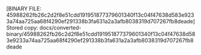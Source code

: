 [BINARY FILE: 45988262fb26c2d2f8e51cdd191951877379601340f13c04f47638d583e9233a74aa725aa68f4290ef291338b3fa631a2a3afb8038319d707267fb8deade]
Stored copy: docs/converted-binary/45988262fb26c2d2f8e51cdd191951877379601340f13c04f47638d583e9233a74aa725aa68f4290ef291338b3fa631a2a3afb8038319d707267fb8deade
